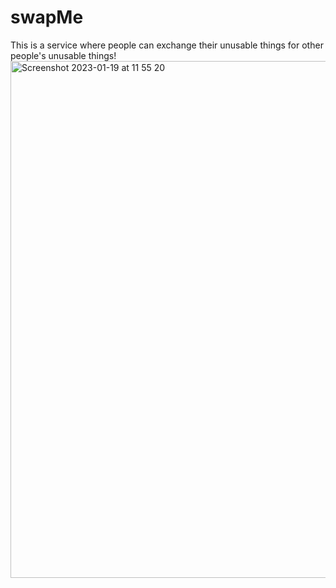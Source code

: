 # swapMe
This is a service where people can exchange their unusable things for other people's unusable things!
<img width="827" alt="Screenshot 2023-01-19 at 11 55 20" src="https://user-images.githubusercontent.com/88391656/213427259-156f8f02-f445-4221-a95e-59240491f298.png">
